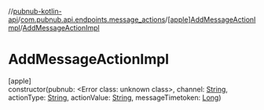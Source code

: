 //[pubnub-kotlin-api](../../../index.md)/[com.pubnub.api.endpoints.message_actions](../index.md)/[[apple]AddMessageActionImpl](index.md)/[AddMessageActionImpl](-add-message-action-impl.md)

# AddMessageActionImpl

[apple]\
constructor(pubnub: <!---  GfmCommand {"@class":"org.jetbrains.dokka.gfm.ResolveLinkGfmCommand","dri":{"packageName":"","classNames":"<Error class: unknown class>","callable":null,"target":{"@class":"org.jetbrains.dokka.links.PointingToDeclaration"},"extra":null}} --->&lt;Error class: unknown class&gt;<!--- --->, channel: [String](https://kotlinlang.org/api/latest/jvm/stdlib/kotlin-stdlib/kotlin/-string/index.html), actionType: [String](https://kotlinlang.org/api/latest/jvm/stdlib/kotlin-stdlib/kotlin/-string/index.html), actionValue: [String](https://kotlinlang.org/api/latest/jvm/stdlib/kotlin-stdlib/kotlin/-string/index.html), messageTimetoken: [Long](https://kotlinlang.org/api/latest/jvm/stdlib/kotlin-stdlib/kotlin/-long/index.html))
